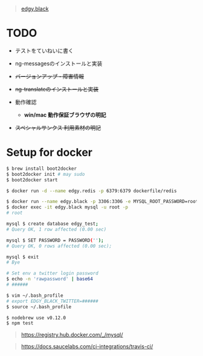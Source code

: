 > [edgy.black](http://edgy.black/)

# TODO
* テストをていねいに書く
* ng-messagesのインストールと実装
* <del>バージョンアップ・障害情報</del>
* <del>ng-translateのインストールと実装</del>

* 動作確認
  * __win/mac 動作保証ブラウザの明記__
* <del>スペシャルサンクス 利用素材の明記</del>

# Setup for docker
```bash
$ brew install boot2docker
$ boot2docker init # may sudo
$ boot2docker start

$ docker run -d --name edgy.redis -p 6379:6379 dockerfile/redis

$ docker run --name edgy.black -p 3306:3306 -e MYSQL_ROOT_PASSWORD=root -d mysql
$ docker exec -it edgy.black mysql -u root -p
# root

mysql $ create database edgy_test;
# Query OK, 1 row affected (0.00 sec)

mysql $ SET PASSWORD = PASSWORD('');
# Query OK, 0 rows affected (0.00 sec);

mysql $ exit
# Bye

# Set env a twitter login password
$ echo -n 'rawpassword' | base64
# ######

$ vim ~/.bash_profile
# export EDGY_BLACK_TWITTER=######
$ source ~/.bash_profile

$ nodebrew use v0.12.0
$ npm test
```

> https://registry.hub.docker.com/_/mysql/

> https://docs.saucelabs.com/ci-integrations/travis-ci/
